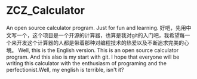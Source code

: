 ZCZ_Calculator
==============

An open source calculator program. Just for fun and learning.
好吧，先用中文写一个，这个项目是一个开源的计算器，也算是我对git的入门吧，我希望每一个来开发这个计算器的人都是带着那种对编程技术的热爱以及不断追求完美的心境。
Well, this is the English version. This is an open source calculator program. And this also is my start with git. I hope that everyone will be writing this calculator with the enthusiasm of programing and the perfectionist.Well, my english is terrible, isn't it?
